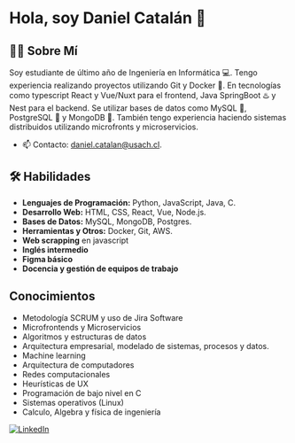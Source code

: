 # Hola, soy Daniel Catalán 👋

## 👨‍💻 Sobre Mí

Soy estudiante de último año de Ingeniería en Informática 💻. Tengo experiencia realizando proyectos utilizando Git y Docker 🐋. En tecnologías como typescript React y Vue/Nuxt para el frontend, Java SpringBoot ♨️ y Nest para el backend. Se utilizar bases de datos como MySQL 🐬, PostgreSQL 🐘 y MongoDB 🍃. También tengo experiencia haciendo sistemas distribuidos utilizando microfronts y microservicios.

- 📫 Contacto: daniel.catalan@usach.cl.

## 🛠 Habilidades

- **Lenguajes de Programación:** Python, JavaScript, Java, C.
- **Desarrollo Web:** HTML, CSS, React, Vue, Node.js.
- **Bases de Datos:** MySQL, MongoDB, Postgres.
- **Herramientas y Otros:** Docker, Git, AWS.
- **Web scrapping** en javascript
- **Inglés intermedio**
- **Figma básico**
- **Docencia y gestión de equipos de trabajo**

## Conocimientos

- Metodología SCRUM y uso de Jira Software
- Microfrontends y Microservicios
- Algoritmos y estructuras de datos
- Arquitectura empresarial, modelado de sistemas, procesos y datos.
- Machine learning
- Arquitectura de computadores
- Redes computacionales
- Heurísticas de UX
- Programación de bajo nivel en C
- Sistemas operativos (Linux)
- Calculo, Algebra y física de ingeniería

[![LinkedIn][LinkedIn-shield]][LinkedIn-url]

<!-- Links a tus redes sociales -->

[LinkedIn-shield]: https://img.shields.io/badge/-LinkedIn-black.svg?style=for-the-badge&logo=linkedin&colorB=555
[LinkedIn-url]: https://www.linkedin.com/in/daniel-catal%C3%A1n-953056257/

